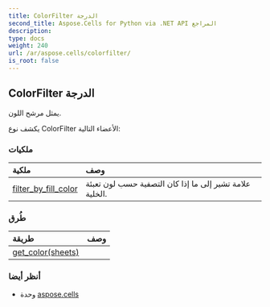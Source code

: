 ```yaml
---
title: ColorFilter الدرجة
second_title: Aspose.Cells for Python via .NET API المراجع
description:
type: docs
weight: 240
url: /ar/aspose.cells/colorfilter/
is_root: false
---
```

##  ColorFilter الدرجة
يمثل مرشح اللون.



يكشف نوع ColorFilter الأعضاء التالية:

###  ملكيات
| ملكية| وصف|
| :- | :- |
| [filter_by_fill_color](/cells/python-net/ar/aspose.cells/colorfilter/filter_by_fill_color) | علامة تشير إلى ما إذا كان التصفية حسب لون تعبئة الخلية.|


###  طُرق
| طريقة| وصف|
| :- | :- |
| [get_color(sheets)](/cells/python-net/ar/aspose.cells/colorfilter/get_color/#WorksheetCollection) |  |



###  أنظر أيضا
* وحدة [aspose.cells](..)

